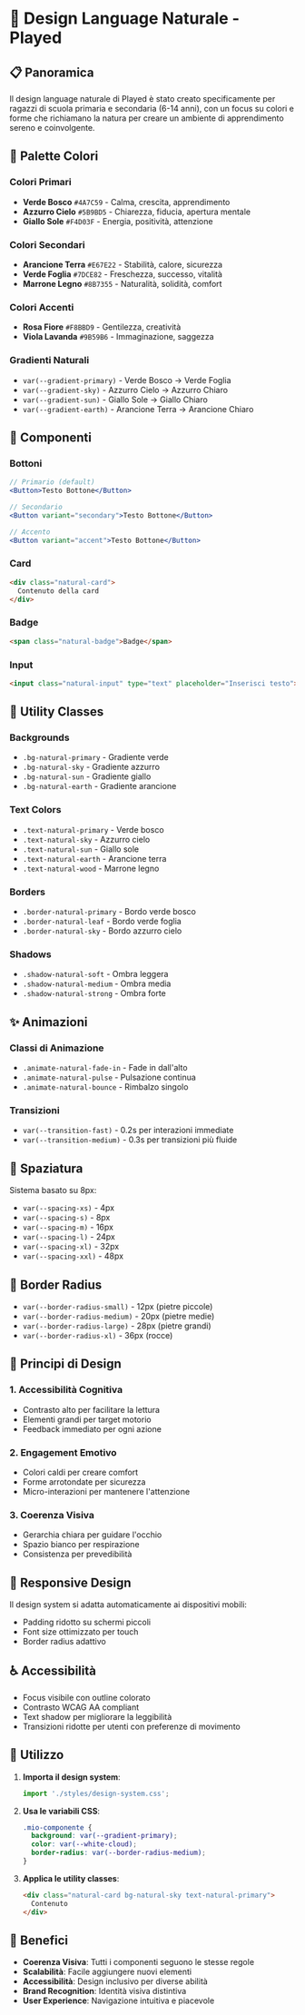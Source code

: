 # 🌿 Design Language Naturale - Played

## 📋 Panoramica

Il design language naturale di Played è stato creato specificamente per ragazzi di scuola primaria e secondaria (6-14 anni), con un focus su colori e forme che richiamano la natura per creare un ambiente di apprendimento sereno e coinvolgente.

## 🎨 Palette Colori

### Colori Primari
- **Verde Bosco** `#4A7C59` - Calma, crescita, apprendimento
- **Azzurro Cielo** `#5B9BD5` - Chiarezza, fiducia, apertura mentale  
- **Giallo Sole** `#F4D03F` - Energia, positività, attenzione

### Colori Secondari
- **Arancione Terra** `#E67E22` - Stabilità, calore, sicurezza
- **Verde Foglia** `#7DCE82` - Freschezza, successo, vitalità
- **Marrone Legno** `#8B7355` - Naturalità, solidità, comfort

### Colori Accenti
- **Rosa Fiore** `#F8BBD9` - Gentilezza, creatività
- **Viola Lavanda** `#9B59B6` - Immaginazione, saggezza

### Gradienti Naturali
- `var(--gradient-primary)` - Verde Bosco → Verde Foglia
- `var(--gradient-sky)` - Azzurro Cielo → Azzurro Chiaro
- `var(--gradient-sun)` - Giallo Sole → Giallo Chiaro
- `var(--gradient-earth)` - Arancione Terra → Arancione Chiaro

## 🔘 Componenti

### Bottoni
```jsx
// Primario (default)
<Button>Testo Bottone</Button>

// Secondario
<Button variant="secondary">Testo Bottone</Button>

// Accento
<Button variant="accent">Testo Bottone</Button>
```

### Card
```html
<div class="natural-card">
  Contenuto della card
</div>
```

### Badge
```html
<span class="natural-badge">Badge</span>
```

### Input
```html
<input class="natural-input" type="text" placeholder="Inserisci testo">
```

## 🎯 Utility Classes

### Backgrounds
- `.bg-natural-primary` - Gradiente verde
- `.bg-natural-sky` - Gradiente azzurro
- `.bg-natural-sun` - Gradiente giallo
- `.bg-natural-earth` - Gradiente arancione

### Text Colors
- `.text-natural-primary` - Verde bosco
- `.text-natural-sky` - Azzurro cielo
- `.text-natural-sun` - Giallo sole
- `.text-natural-earth` - Arancione terra
- `.text-natural-wood` - Marrone legno

### Borders
- `.border-natural-primary` - Bordo verde bosco
- `.border-natural-leaf` - Bordo verde foglia
- `.border-natural-sky` - Bordo azzurro cielo

### Shadows
- `.shadow-natural-soft` - Ombra leggera
- `.shadow-natural-medium` - Ombra media
- `.shadow-natural-strong` - Ombra forte

## ✨ Animazioni

### Classi di Animazione
- `.animate-natural-fade-in` - Fade in dall'alto
- `.animate-natural-pulse` - Pulsazione continua
- `.animate-natural-bounce` - Rimbalzo singolo

### Transizioni
- `var(--transition-fast)` - 0.2s per interazioni immediate
- `var(--transition-medium)` - 0.3s per transizioni più fluide

## 📏 Spaziatura

Sistema basato su 8px:
- `var(--spacing-xs)` - 4px
- `var(--spacing-s)` - 8px
- `var(--spacing-m)` - 16px
- `var(--spacing-l)` - 24px
- `var(--spacing-xl)` - 32px
- `var(--spacing-xxl)` - 48px

## 🔄 Border Radius

- `var(--border-radius-small)` - 12px (pietre piccole)
- `var(--border-radius-medium)` - 20px (pietre medie)
- `var(--border-radius-large)` - 28px (pietre grandi)
- `var(--border-radius-xl)` - 36px (rocce)

## 🎨 Principi di Design

### 1. Accessibilità Cognitiva
- Contrasto alto per facilitare la lettura
- Elementi grandi per target motorio
- Feedback immediato per ogni azione

### 2. Engagement Emotivo
- Colori caldi per creare comfort
- Forme arrotondate per sicurezza
- Micro-interazioni per mantenere l'attenzione

### 3. Coerenza Visiva
- Gerarchia chiara per guidare l'occhio
- Spazio bianco per respirazione
- Consistenza per prevedibilità

## 📱 Responsive Design

Il design system si adatta automaticamente ai dispositivi mobili:
- Padding ridotto su schermi piccoli
- Font size ottimizzato per touch
- Border radius adattivo

## ♿ Accessibilità

- Focus visibile con outline colorato
- Contrasto WCAG AA compliant
- Text shadow per migliorare la leggibilità
- Transizioni ridotte per utenti con preferenze di movimento

## 🚀 Utilizzo

1. **Importa il design system**:
   ```jsx
   import './styles/design-system.css';
   ```

2. **Usa le variabili CSS**:
   ```css
   .mio-componente {
     background: var(--gradient-primary);
     color: var(--white-cloud);
     border-radius: var(--border-radius-medium);
   }
   ```

3. **Applica le utility classes**:
   ```html
   <div class="natural-card bg-natural-sky text-natural-primary">
     Contenuto
   </div>
   ```

## 🎯 Benefici

- **Coerenza Visiva**: Tutti i componenti seguono le stesse regole
- **Scalabilità**: Facile aggiungere nuovi elementi
- **Accessibilità**: Design inclusivo per diverse abilità
- **Brand Recognition**: Identità visiva distintiva
- **User Experience**: Navigazione intuitiva e piacevole 